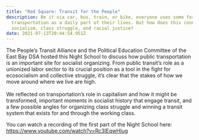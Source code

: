 ```yaml
---
title: "Red Square: Transit for the People"
description: Be it via car, bus, train, or bike, everyone uses some form of
  transportation as a daily part of their lives. But how does this connect to
  socialism, class struggle, and racial justice?
date: 2021-07-13T20:44:54.951Z
---
```

<!--StartFragment-->

The People’s Transit Alliance and the Political Education Committee of the East Bay DSA hosted this Night School to discuss how public transportation is an important site for socialist organizing. From public transit’s role as a unionized labor sector to its crucial position as a tool in the fight for ecosocialism and collective struggle, it’s clear that the stakes of how we move around where we live are high.\
\
We reflected on transportation’s role in capitalism and how it might be transformed, important moments in socialist history that engage transit, and a few possible angles for organizing class struggle and winning a transit system that exists for and through the working class.

You can watch a recording of the first part of the Night School here: <https://www.youtube.com/watch?v=Rc3lEqwHIug>

<!--EndFragment-->